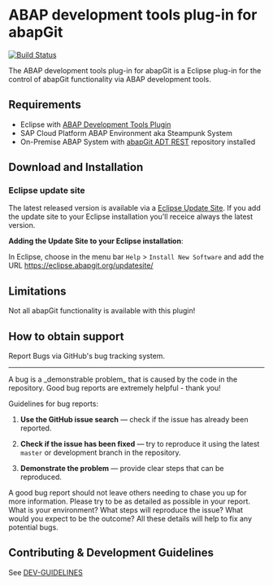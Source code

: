 # ABAP development tools plug-in for abapGit
[![Build Status](https://travis-ci.com/abapGit/ADT_Frontend.svg?branch=master)](https://travis-ci.com/abapGit/ADT_Frontend)

The ABAP development tools plug-in for abapGit is a Eclipse plug-in for the control of abapGit functionality via ABAP development tools.

## Requirements
* Eclipse with [ABAP Development Tools Plugin](https://tools.hana.ondemand.com/#abap)
* SAP Cloud Platform ABAP Environment aka Steampunk System
* On-Premise ABAP System with [abapGit ADT REST](https://github.com/abapGit/ADT_Backend) repository installed

## Download and Installation
### Eclipse update site
The latest released version is available via a [Eclipse Update Site](https://eclipse.abapgit.org/updatesite/).
If you add the update site to your Eclipse installation you'll receice always the latest version.

**Adding the Update Site to your Eclipse installation**:

In Eclipse, choose in the menu bar `Help` > `Install New Software` and add the URL https://eclipse.abapgit.org/updatesite/

## Limitations
Not all abapGit functionality is available with this plugin!

## How to obtain support
Report Bugs via GitHub's bug tracking system.
<hr />
A bug is a _demonstrable problem_ that is caused by the code in the repository. Good bug reports are extremely helpful - thank you!

Guidelines for bug reports:

1. **Use the GitHub issue search** &mdash; check if the issue has already been
   reported.

2. **Check if the issue has been fixed** &mdash; try to reproduce it using the
   latest `master` or development branch in the repository.

3. **Demonstrate the problem** &mdash; provide clear steps that can be reproduced.

A good bug report should not leave others needing to chase you up for more information. Please try to be as detailed as possible in your report. What is your environment? What steps will reproduce the issue? What would you expect to be the outcome? All these details will help to fix any potential bugs.

## Contributing & Development Guidelines
See [DEV-GUIDELINES](DEV-GUIDELINES.md)
